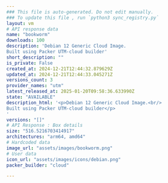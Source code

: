 ```yaml
---
### This file is auto-generated. Do not edit manually.
### To update this file , run `python3 sync_registry.py`
layout: vm
# API response data
name: "bookworm"
downloads: 100
description: 'Debian 12 Generic Cloud Image. 
Built using Packer UTM-cloud builder'
short_description: ""
is_private: False
created_at: 2024-12-21T12:44:32.879629Z
updated_at: 2024-12-21T12:44:33.045271Z
versions_count: 3
provider_names: "utm"
latest_released_at: 2025-01-20T09:58:36.633990Z
state: "AVAILABLE"
description_html: '<p>Debian 12 Generic Cloud Image.<br/>
Built using Packer UTM-cloud builder</p>
'
versions: "[]"
# API Response : Box details
size: "516.5216703414917"
architectures: "arm64, amd64"
# Hardcoded data
image_url: "assets/images/bookworm.png"
# User data
icon_url: "assets/images/icons/debian.png"
packer_builder: "cloud"

---
```

